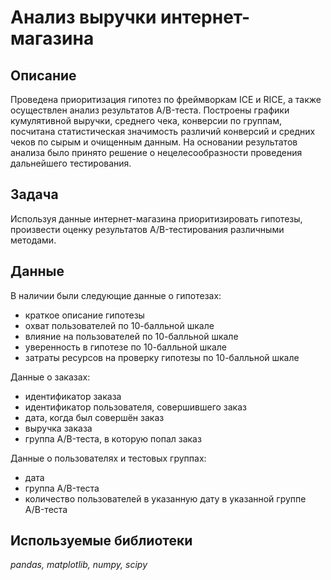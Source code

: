 # Анализ выручки интернет-магазина


## Описание

Проведена приоритизация гипотез по фреймворкам ICE и RICE, а также осуществлен анализ результатов A/B-теста. 
Построены графики кумулятивной выручки, среднего чека, конверсии по группам, посчитана статистическая значимость различий конверсий и средних чеков по сырым и очищенным данным. На основании результатов анализа было принято решение о нецелесообразности проведения дальнейшего тестирования.

## Задача

Используя данные интернет-магазина приоритизировать гипотезы, произвести оценку результатов A/B-тестирования различными методами.

## Данные

В наличии были следующие данные о гипотезах:
- краткое описание гипотезы
- охват пользователей по 10-балльной шкале
- влияние на пользователей по 10-балльной шкале
- уверенность в гипотезе по 10-балльной шкале
- затраты ресурсов на проверку гипотезы по 10-балльной шкале

Данные о заказах:
- идентификатор заказа
- идентификатор пользователя, совершившего заказ
- дата, когда был совершён заказ
- выручка заказа
- группа A/B-теста, в которую попал заказ

Данные о пользователях и тестовых группах:
- дата
- группа A/B-теста
- количество пользователей в указанную дату в указанной группе A/B-теста

## Используемые библиотеки
*pandas, matplotlib, numpy, scipy*
